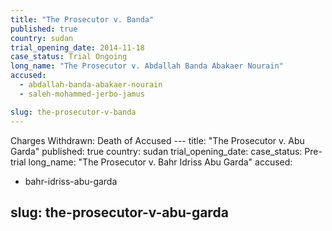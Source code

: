 ```yaml
---
title: "The Prosecutor v. Banda"
published: true
country: sudan
trial_opening_date: 2014-11-18
case_status: Trial Ongoing
long_name: "The Prosecutor v. Abdallah Banda Abakaer Nourain"
accused:
  - abdallah-banda-abakaer-nourain
  - saleh-mohammed-jerbo-jamus

slug: the-prosecutor-v-banda
---
```

Charges Withdrawn: Death of Accused ---
title: "The Prosecutor v. Abu Garda"
published: true
country: sudan
trial_opening_date:
case_status: Pre-trial
long_name: "The Prosecutor v. Bahr Idriss Abu Garda"
accused:
  - bahr-idriss-abu-garda

slug: the-prosecutor-v-abu-garda
---
